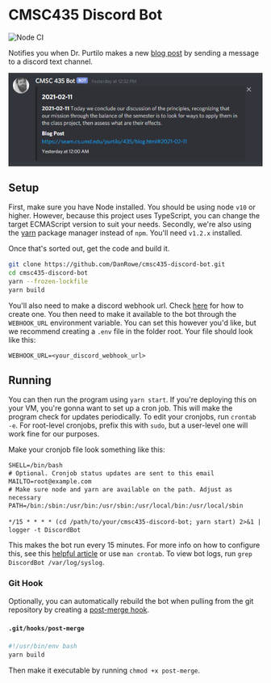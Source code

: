 # CMSC435 Discord Bot

![Node CI](https://github.com/DanRowe/cmsc435-discord-bot/workflows/Node%20CI/badge.svg?branch=main)

Notifies you when Dr. Purtilo makes a new [blog post](https://seam.cs.umd.edu/purtilo/435/blog.html) by sending a message to a discord text channel.

<p align="center">
  <img align="center" src="doc/bot-example-msg.png">
</p>

## Setup

First, make sure you have Node installed. You should be using node `v10` or higher. However, because this project uses TypeScript, you can change the target ECMAScript version to suit your needs. Secondly, we're also using the [yarn](https://yarnpkg.com) package manager instead of `npm`. You'll need `v1.2.x` installed.

Once that's sorted out, get the code and build it.

```sh
git clone https://github.com/DanRowe/cmsc435-discord-bot.git
cd cmsc435-discord-bot
yarn --frozen-lockfile
yarn build
```

You'll also need to make a discord webhook url. Check [here](https://support.discord.com/hc/en-us/articles/228383668-Intro-to-Webhooks)
for how to create one. You then need to make it available to the bot through the
`WEBHOOK_URL` environment variable. You can set this however you'd like, but we
recommend creating a `.env` file in the folder root. Your file should look like
this:

```env
WEBHOOK_URL=<your_discord_webhook_url>
```

## Running

You can then run the program using `yarn start`. If you're deploying this on your VM, you're gonna want to set up a cron job. This will make the program check for updates periodically. To edit your cronjobs, run `crontab -e`. For root-level cronjobs, prefix this with `sudo`, but a user-level one will work fine for our purposes.

Make your cronjob file look something like this:

```cronjob
SHELL=/bin/bash
# Optional. Cronjob status updates are sent to this email
MAILTO=root@example.com
# Make sure node and yarn are available on the path. Adjust as necessary
PATH=/bin:/sbin:/usr/bin:/usr/sbin:/usr/local/bin:/usr/local/sbin

*/15 * * * * (cd /path/to/your/cmsc435-discord-bot; yarn start) 2>&1 | logger -t DiscordBot
```

This makes the bot run every 15 minutes. For more info on how to configure this, see this [helpful article](https://opensource.com/article/17/11/how-use-cron-linux) or use `man crontab`. To view bot logs, run `grep DiscordBot /var/log/syslog`.

### Git Hook

Optionally, you can automatically rebuild the bot when pulling from the git repository by creating a [post-merge hook](https://git-scm.com/docs/githooks#_post_merge).

#### **`.git/hooks/post-merge`**
```sh
#!/usr/bin/env bash
yarn build
```

Then make it executable by running `chmod +x post-merge`.
